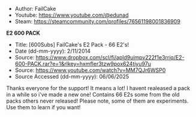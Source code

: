 - Author: FailCake
- Youtube: https://www.youtube.com/@edunad
- Steam: https://steamcommunity.com/profiles/76561198001836909

**E2 600 PACK**
- Title: [600Subs] FailCake's E2 Pack - 66 E2's!
- Date (dd-mm-yyyy): 2/11/2014
- Source: https://www.dropbox.com/scl/fi/apld9uimpv222f1e3rriq/E2-600-PACK.rar?e=1&rlkey=hxmfler3tzw9pox624tiyu97u
- Source: https://www.youtube.com/watch?v=MM7QJr6WSP0
- Source Accessed (dd-mm-yyyy): 06/06/2025

Thanks everyone for the support! It means a lot!
I havent realeased a pack in a while so i've made a new one! Contains 66 E2s some from the old packs others never released! 
Please note, some of them are experiments. Use them to learn if you want!